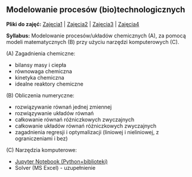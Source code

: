 ## Modelowanie procesów (bio)technologicznych

__Pliki do zajęć:__
[Zajęcia1](https://github.com/sbednarz/modelowanie/raw/master/class01/class01.ipynb) |
[Zajęcia2](https://github.com/sbednarz/modelowanie/raw/master/class02/class02.ipynb) | 
[Zajęcia3](https://github.com/sbednarz/modelowanie/raw/master/class03/class03.ipynb) |
[Zajęcia4](https://github.com/sbednarz/modelowanie/raw/master/class04/class04.zip)

__Syllabus:__ Modelowanie procesów/układów chemicznych (A), za pomocą modeli matematycznych (B) przy użyciu narzędzi komputerowych (C).

(A) Zagadnienia chemiczne: 
* bilansy masy i ciepła
* równowaga chemiczna
* kinetyka chemiczna
* idealne reaktory chemiczne

(B) Obliczenia numeryczne:
* rozwiązywanie równań jednej zmiennej
* rozwiązywanie układów równań
* całkowanie równań różniczkowych zwyczajnych
* całkowanie układów równań różniczkowych zwyczajnych
* zagadnienia regresji i optymalizacji (liniowej i nieliniowej, z ograniczeniami i bez)

(C) Narzędzia komputerowe:
* [Jupyter Notebook (Python+biblioteki)](class01/jupyter.md)
* Solver (MS Excel) - uzupełnienie


